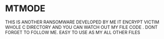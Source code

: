 # MTMODE
THIS IS ANOTHER RANSOMWARE DEVELOPED BY ME IT ENCRYPT VICTIM WHOLE C DIRECTORY AND YOU CAN WATCH OUT MY FILE CODE . DONT FORGET TO FOLLOW ME.
EASY TO USE AS MY ALL OTHER FILES
